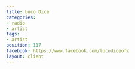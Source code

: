 ```yaml
---
title: Loco Dice
categories:
- radio
- artist
tags:
- artist
position: 117
facebook: https://www.facebook.com/locodiceofc
layout: client
---
```


